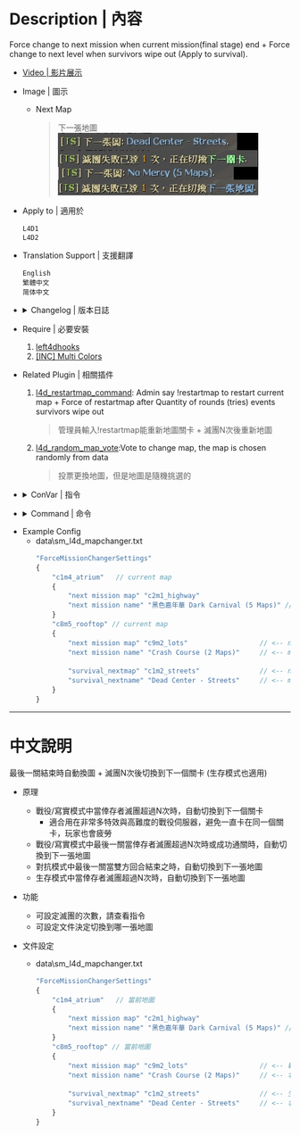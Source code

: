 
# Description | 內容
Force change to next mission when current mission(final stage) end + Force change to next level when survivors wipe out (Apply to survival).

* [Video | 影片展示](https://youtu.be/ehyyDp0RCMQ)

* Image | 圖示
	* Next Map
		> 下一張地圖
		<br/>![sm_l4d_mapchanger_1](image/sm_l4d_mapchanger_1.jpg)

* Apply to | 適用於
    ```
    L4D1
    L4D2
    ```

* Translation Support | 支援翻譯
	```
	English
	繁體中文
	简体中文
	```

* <details><summary>Changelog | 版本日誌</summary>

	```php
	//Dionys @ 2008~2009
	//Harry @ 2019~2023
	```
    * v2.6 (2023-3-30)
		* Block players from returning to lobby in coop final or versus final while change to next map 

    * v2.5 (2023-1-12)
	    * [AlliedModder Post](https://forums.alliedmods.net/showpost.php?p=2728817&postcount=676)
	    * Remake Code
	    * Translation Support
	    * Support L4D2 coop/versus/realism/survival mode
	    * Support normal stage and final stage
	    * After several round end events(tries) survivors wipe out, force server to change map (next level or next map).
		* Support Survival

    * v1.4
	    * [Original Post by Dionys](https://forums.alliedmods.net/showthread.php?t=81982)
</details>

* Require | 必要安裝
	1. [left4dhooks](https://forums.alliedmods.net/showthread.php?t=321696)
	2. [[INC] Multi Colors](https://github.com/fbef0102/L4D1_2-Plugins/releases/tag/Multi-Colors)

* Related Plugin | 相關插件
	1. [l4d_restartmap_command](https://github.com/fbef0102/Game-Private_Plugin/tree/main/Plugin_%E6%8F%92%E4%BB%B6/Map_%E9%97%9C%E5%8D%A1/l4d_restartmap_command): Admin say !restartmap to restart current map + Force of restartmap after Quantity of rounds (tries) events survivors wipe out
    	> 管理員輸入!restartmap能重新地圖關卡 + 滅團N次後重新地圖

	2. [l4d_random_map_vote](https://github.com/fbef0102/Game-Private_Plugin/tree/main/Plugin_%E6%8F%92%E4%BB%B6/Map_%E9%97%9C%E5%8D%A1/l4d_random_map_vote):Vote to change map, the map is chosen randomly from data
    	> 投票更換地圖，但是地圖是隨機挑選的

* <details><summary>ConVar | 指令</summary>

	* cfg\sourcemod\sm_l4d_mapchanger
		```php
		// Enables next mission and how many chances left to advertise to players.
		sm_l4d_fmc_announce "1"

		// Quantity of rounds (tries) events survivors wipe out before force of changelevel on final maps in coop/realism (0=off)
		sm_l4d_fmc_crec_coop_final "3"

		// Quantity of rounds (tries) events survivors wipe out before force of changelevel on non-final maps in coop/realism (0=off)
		sm_l4d_fmc_crec_coop_map "3"

		// Quantity of rounds (tries) events survivors wipe out before force of changelevel in survival. (0=off)
		sm_l4d_fmc_crec_survival_map "5"

		// Mission for change by default on final map in coop/realism. (Empty=Don't Change Map by default)
		sm_l4d_fmc_def_coop "c2m1_highway"

		// Mission for change by default in survival. (Empty=Don't Change Map by default)
		sm_l4d_fmc_def_survival ""

		// Mission for change by default on final map in versus. (Empty=Don't Change Map by default)
		sm_l4d_fmc_def_versus "c8m1_apartment"

		// After final rescue vehicle leaving, delay before force of changelevel in coop/realism. (0=off)
		sm_l4d_fmc_delay_coop_final "15.0"

		// After round ends, delay before force of changelevel in versus. (0=off)
		sm_l4d_fmc_delay_survival "15.0"

		// After final map finishes, delay before force of changelevel in versus. (0=off)
		sm_l4d_fmc_delay_vs "13.0"
		```
</details>

* <details><summary>Command | 命令</summary>
    
   * **Display Next Map**
		```php
		sm_fmc_nextmap
		sm_fmc
		```
</details>

* Example Config
	* data\sm_l4d_mapchanger.txt
		```php
		"ForceMissionChangerSettings"
		{
			"c1m4_atrium"   // current map
			{
				"next mission map" "c2m1_highway"   					// <-- next map in coop/versus/realism
				"next mission name" "黑色嘉年華 Dark Carnival (5 Maps)" // <-- map name whatever
			}
			"c8m5_rooftop" // current map
			{
				"next mission map" "c9m2_lots"   				// <-- next map in coop/versus/realism
				"next mission name" "Crash Course (2 Maps)"  	// <-- map name whatever
				
				"survival_nextmap" "c1m2_streets"			 	// <-- next map in survival mode
				"survival_nextname" "Dead Center - Streets" 	// <-- map name whatever
			}
		} 
		```

- - - -
# 中文說明
最後一關結束時自動換圖 + 滅團N次後切換到下一個關卡 (生存模式也適用)

* 原理
    * 戰役/寫實模式中當倖存者滅團超過N次時，自動切換到下一個關卡
		* 適合用在非常多特效與高難度的戰役伺服器，避免一直卡在同一個關卡，玩家也會疲勞
	* 戰役/寫實模式中最後一關當倖存者滅團超過N次時或成功通關時，自動切換到下一張地圖
	* 對抗模式中最後一關當雙方回合結束之時，自動切換到下一張地圖
    * 生存模式中當倖存者滅團超過N次時，自動切換到下一張地圖

* 功能
	* 可設定滅團的次數，請查看指令
	* 可設定文件決定切換到哪一張地圖

* 文件設定
	* data\sm_l4d_mapchanger.txt
		```php
		"ForceMissionChangerSettings"
		{
			"c1m4_atrium"   // 當前地圖
			{
				"next mission map" "c2m1_highway"   					// <-- 戰役/對抗/寫實模式 下一張地圖名 (也可以寫三方圖)
				"next mission name" "黑色嘉年華 Dark Carnival (5 Maps)" // <-- 名稱自取
			}
			"c8m5_rooftop" // 當前地圖
			{
				"next mission map" "c9m2_lots"   				// <-- 戰役/對抗/寫實模式 下一張地圖名 (也可以寫三方圖)
				"next mission name" "Crash Course (2 Maps)"  	// <-- 名稱自取
				
				"survival_nextmap" "c1m2_streets"			 	// <-- 生存模式 下一張地圖名 (也可以寫三方圖)
				"survival_nextname" "Dead Center - Streets" 	// <-- 名稱自取
			}
		} 
		```

